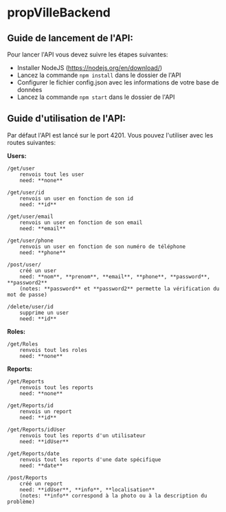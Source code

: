 # propVilleBackend
## Guide de lancement de l'API: 
Pour lancer l'API vous devez suivre les étapes suivantes:  
- Installer NodeJS (https://nodejs.org/en/download/)  
- Lancez la commande `npm install` dans le dossier de l'API  
- Configurer le fichier config.json avec les informations de votre base de données
- Lancez la commande `npm start` dans le dossier de l'API 

## Guide d'utilisation de l'API:
Par défaut l'API est lancé sur le port 4201.
Vous pouvez l'utiliser avec les routes suivantes:

**Users:**
```
/get/user
    renvois tout les user
    need: **none**
```
```	
/get/user/id
    renvois un user en fonction de son id
    need: **id**
```
```
/get/user/email
    renvois un user en fonction de son email
    need: **email**
```
```
/get/user/phone
    renvois un user en fonction de son numéro de téléphone
    need: **phone**
```
```	
/post/user/          
    créé un user
    need: **nom**, **prenom**, **email**, **phone**, **password**, **password2**
    (notes: **password** et **password2** permette la vérification du mot de passe)
```
```	
/delete/user/id      
    supprime un user
    need: **id**
```

**Roles:**
```
/get/Roles
    renvois tout les roles
    need: **none**
```

**Reports:**
```
/get/Reports
    renvois tout les reports
    need: **none**
```	
```	
/get/Reports/id
    renvois un report 
    need: **id**
```
```
/get/Reports/idUser
    renvois tout les reports d'un utilisateur
    need: **idUser**
```
```
/get/Reports/date
    renvois tout les reports d'une date spécifique
    need: **date**
```
```
/post/Reports        
    créé un report
    need: **idUser**, **info**, **localisation**
    (notes: **info** correspond à la photo ou à la description du problème)
```